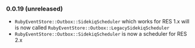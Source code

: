 ### 0.0.19 (unreleased)

* `RubyEventStore::Outbox::SidekiqScheduler` which works for RES 1.x will is now called `RubyEventStore::Outbox::LegacySidekiqScheduler`
* `RubyEventStore::Outbox::SidekiqScheduler` is now a scheduler for RES 2.x
